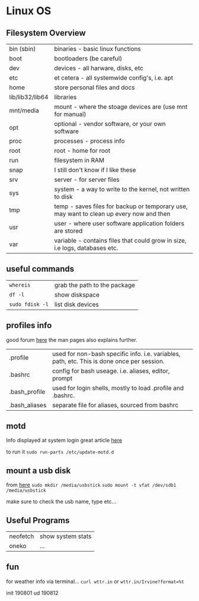 Linux OS
=======

Filesystem Overview 
---------

|||
|-|-|
| bin (sbin) | binaries - basic linux functions |
| boot | bootloaders (be careful) |
| dev | devices - all harware, disks, etc |
| etc | et cetera - all systemwide config's, i.e. apt |
| home | store personal files and docs |
| lib/lib32/lib64 | libraries |
| mnt/media | mount - where the stoage devices are (use mnt for manual) |
| opt | optional - vendor software, or your own software |
| proc | processes - process info |
| root | root - home for root |
| run | filesystem in RAM |
| snap | I still don't know if I like these |
| srv | server - for server files |
| sys | system - a way to write to the kernel, not written to disk |
| tmp | temp - saves files for backup or temporary use, may want to clean up every now and then |
| usr | user - where user software application folders are stored |   
| var | variable - contains files that could grow in size, i.e logs, databases etc. |


useful commands
---------

|||
|-|-|
| `whereis` | grab the path to the package |
| `df -l` | show diskspace |
| `sudo fdisk -l` | list disk devices |


profiles info
---------

good forum [here](https://serverfault.com/questions/261802/what-are-the-functional-differences-between-profile-bash-profile-and-bashrc)
the man pages also explains further. 

|||
|-|-|
|.profile | used for non-bash specific info. i.e. variables, path, etc. This is done once per session. |
| .bashrc | config for bash useage. i.e. aliases, editor, prompt |
| .bash_profile | used for login shells, mostly to load .profile and .bashrc.  |
|.bash_aliases| separate file for aliases, sourced from bashrc |
 

motd
---------
Info displayed at system login
great article [here](https://devtidbits.com/2015/11/30/add-to-and-change-ubuntus-motd/)

to run it `sudo run-parts /etc/update-motd.d`



mount a usb disk
---------

from [here](https://askubuntu.com/questions/285539/detect-and-mount-devices)
`sudo mkdir /media/usbstick`
`sudo mount -t vfat /dev/sdb1 /media/usbstick`

make sure to check the usb name, type etc...


Useful Programs
---------

|||
|-|-|
| neofetch | show system stats |
| oneko | ... |


fun
---------
for weather info via terminal...
`curl wttr.in` or `wttr.in/Irvine?format=%t`


init 190801
ud 190812